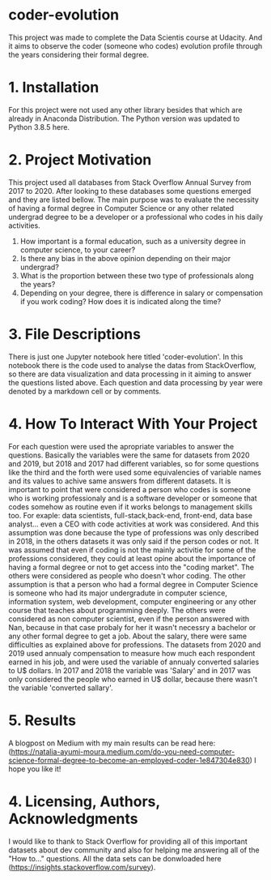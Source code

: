 # coder-evolution
  This project was made to complete the Data Scientis course at Udacity. And it aims to observe the coder (someone who codes) evolution profile through the years considering their formal degree. 

# 1. Installation
  For this project were not used any other library besides that which are already in Anaconda Distribution. 
The Python version was updated to Python 3.8.5 here.

# 2. Project Motivation
  This project used all databases from Stack Overflow Annual Survey from 2017 to 2020. After looking to these databases some questions emerged and they are listed bellow. The main purpose was to evaluate the necessity of having a formal degree in Computer Science or any other related undergrad degree to be a developer or a professional who codes in his daily activities. 
1. How important is a formal education, such as a university degree in computer science, to your career?
2. Is there any bias in the above opinion depending on their major undergrad?
3. What is the proportion between these two type of professionals along the years?
4. Depending on your degree, there is difference in salary or compensation if you work coding? How does it is indicated along the time?

# 3. File Descriptions
   There is just one Jupyter notebook here titled 'coder-evolution'. In this notebook there is the code used to analyse the datas from StackOverflow, so there are data visualization and data processing in it aiming to answer the questions listed above.
	Each question and data processing by year were denoted by a markdown cell or by comments.
	
# 4. How To Interact With Your Project 
   For each question were used the apropriate variables to answer the questions. Basically the variables were the same for datasets from 2020 and 2019, but 2018 and 2017 had different variables, so for some questions like the third and the forth were used some equivalencies of variable names and its values to achive same answers from different datasets.
   It is important to point that were considered a person who codes is someone who is working professionaly and is a software developer or someone that codes somehow as routine even if it works belongs to management skills too. For exaple: data scientists, full-stack,back-end, front-end, data base analyst... even a CEO with code activities at work was considered. And this assumption was done because the type of professions was only described in 2018, in the others datasets it was only said if the person codes or not. It was assumed that even if coding is not the mainly activitie for some of the professions considered, they could at least opine about the importance of having a formal degree or not to get access into the "coding market". The others were considered as people who doesn't whor coding.
   The other assumption is that a person who had a formal degree in Computer Science is someone who had its major undergradute in computer science, information system, web development, computer engineering or any other course that teaches about programming deeply. The others were considered as non computer scientist, even if the person answered with Nan, because in that case probaly for her it wasn't necessry a bachelor or any other formal degree to get a job.
	About the salary, there were same difficulties as explained above for professions. The datasets from 2020 and 2019 used annualy compensation to measure how much each respondent earned in his job, and were used the variable of annualy converted salaries to U$ dollars. In 2017 and 2018 the variable was 'Salary' and in 2017 was only considered the people who earned in U$ dollar, because there wasn't the variable 'converted sallary'. 
	
# 5. Results
   A blogpost on Medium with my main results can be read here: (https://natalia-ayumi-moura.medium.com/do-you-need-computer-science-formal-degree-to-become-an-employed-coder-1e847304e830)
   I hope you like it!

# 4. Licensing, Authors, Acknowledgments  
   I would like to thank to Stack Overflow for providing all of this important datasets about dev community and also for helping me answering all of the "How to..." questions. All the data sets can be donwloaded here (https://insights.stackoverflow.com/survey).
